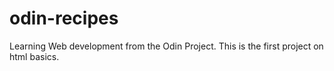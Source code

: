 # odin-recipes
Learning Web development from the Odin Project. This is the first project on html basics.